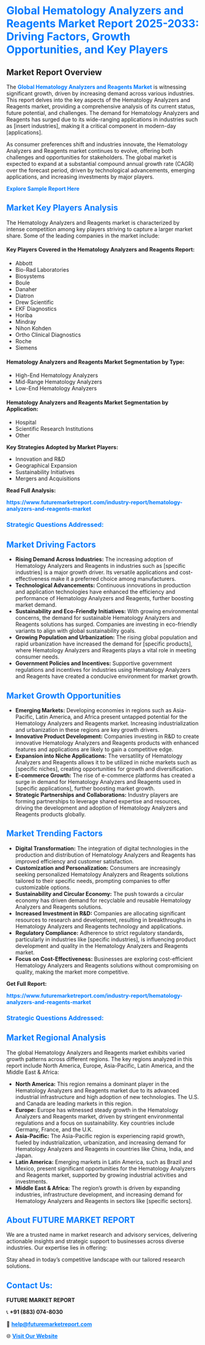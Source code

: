 <h1 style="color: #007BFF;">Global Hematology Analyzers and Reagents Market Report 2025-2033: Driving Factors, Growth Opportunities, and Key Players</h1>

<section id="overview">
<h2>Market Report Overview</h2>
<p>The <a href="https://www.futuremarketreport.com/industry-report/hematology-analyzers-and-reagents-market" style="color: #007BFF; text-decoration: none;"><strong>Global Hematology Analyzers and Reagents Market</strong></a> is witnessing significant growth, driven by increasing demand across various industries. This report delves into the key aspects of the Hematology Analyzers and Reagents market, providing a comprehensive analysis of its current status, future potential, and challenges. The demand for Hematology Analyzers and Reagents has surged due to its wide-ranging applications in industries such as [insert industries], making it a critical component in modern-day [applications].</p>
<p>As consumer preferences shift and industries innovate, the Hematology Analyzers and Reagents market continues to evolve, offering both challenges and opportunities for stakeholders. The global market is expected to expand at a substantial compound annual growth rate (CAGR) over the forecast period, driven by technological advancements, emerging applications, and increasing investments by major players.</p>
</section>

<section id="overview">
<p><a href="https://www.futuremarketreport.com/request-sample/reportId=97094" style="color: #007BFF; text-decoration: none;"><strong>Explore Sample Report Here</strong></a></p>
</section>

<section id="key-players">
<h2 style="color: #007BFF;">Market Key Players Analysis</h2>
<p>The Hematology Analyzers and Reagents market is characterized by intense competition among key players striving to capture a larger market share. Some of the leading companies in the market include:</p>
<h4>Key Players Covered in the Hematology Analyzers and Reagents Report:</h4>
<ul><li>Abbott</li><li>Bio-Rad Laboratories</li><li>Biosystems</li><li>Boule</li><li>Danaher</li><li>Diatron</li><li>Drew Scientific</li><li>EKF Diagnostics</li><li>Horiba</li><li>Mindray</li><li>Nihon Kohden</li><li>Ortho Clinical Diagnostics</li><li>Roche</li><li>Siemens</li></ul>
<h4>Hematology Analyzers and Reagents Market Segmentation by Type:</h4>
<ul><li>High-End Hematology Analyzers</li><li>Mid-Range Hematology Analyzers</li><li>Low-End Hematology Analyzers</li></ul>

<h4>Hematology Analyzers and Reagents Market Segmentation by Application:</h4>
<ul><li>Hospital</li><li>Scientific Research Institutions</li><li>Other</li></ul>
<p><strong>Key Strategies Adopted by Market Players:</strong></p>
<ul>
<li>Innovation and R&D</li>
<li>Geographical Expansion</li>
<li>Sustainability Initiatives</li>
<li>Mergers and Acquisitions</li>
</ul>
</section>

<section>
<p><strong>Read Full Analysis: </strong></p><a href="https://www.futuremarketreport.com/industry-report/hematology-analyzers-and-reagents-market" style="color: #007BFF; text-decoration: none;"><strong>https://www.futuremarketreport.com/industry-report/hematology-analyzers-and-reagents-market</strong></a>
<h3 style="color: #007BFF;">Strategic Questions Addressed:</h3>
</section>

<section id="driving-factors">
<h2 style="color: #007BFF;">Market Driving Factors</h2>
<ul>
<li><strong>Rising Demand Across Industries:</strong> The increasing adoption of Hematology Analyzers and Reagents in industries such as [specific industries] is a major growth driver. Its versatile applications and cost-effectiveness make it a preferred choice among manufacturers.</li>
<li><strong>Technological Advancements:</strong> Continuous innovations in production and application technologies have enhanced the efficiency and performance of Hematology Analyzers and Reagents, further boosting market demand.</li>
<li><strong>Sustainability and Eco-Friendly Initiatives:</strong> With growing environmental concerns, the demand for sustainable Hematology Analyzers and Reagents solutions has surged. Companies are investing in eco-friendly variants to align with global sustainability goals.</li>
<li><strong>Growing Population and Urbanization:</strong> The rising global population and rapid urbanization have increased the demand for [specific products], where Hematology Analyzers and Reagents plays a vital role in meeting consumer needs.</li>
<li><strong>Government Policies and Incentives:</strong> Supportive government regulations and incentives for industries using Hematology Analyzers and Reagents have created a conducive environment for market growth.</li>
</ul>
</section>

<section id="growth-opportunities">
<h2 style="color: #007BFF;">Market Growth Opportunities</h2>
<ul>
<li><strong>Emerging Markets:</strong> Developing economies in regions such as Asia-Pacific, Latin America, and Africa present untapped potential for the Hematology Analyzers and Reagents market. Increasing industrialization and urbanization in these regions are key growth drivers.</li>
<li><strong>Innovative Product Development:</strong> Companies investing in R&D to create innovative Hematology Analyzers and Reagents products with enhanced features and applications are likely to gain a competitive edge.</li>
<li><strong>Expansion into Niche Applications:</strong> The versatility of Hematology Analyzers and Reagents allows it to be utilized in niche markets such as [specific niches], creating opportunities for growth and diversification.</li>
<li><strong>E-commerce Growth:</strong> The rise of e-commerce platforms has created a surge in demand for Hematology Analyzers and Reagents used in [specific applications], further boosting market growth.</li>
<li><strong>Strategic Partnerships and Collaborations:</strong> Industry players are forming partnerships to leverage shared expertise and resources, driving the development and adoption of Hematology Analyzers and Reagents products globally.</li>
</ul>
</section>

<section id="trending-factors">
<h2 style="color: #007BFF;">Market Trending Factors</h2>
<ul>
<li><strong>Digital Transformation:</strong> The integration of digital technologies in the production and distribution of Hematology Analyzers and Reagents has improved efficiency and customer satisfaction.</li>
<li><strong>Customization and Personalization:</strong> Consumers are increasingly seeking personalized Hematology Analyzers and Reagents solutions tailored to their specific needs, prompting companies to offer customizable options.</li>
<li><strong>Sustainability and Circular Economy:</strong> The push towards a circular economy has driven demand for recyclable and reusable Hematology Analyzers and Reagents solutions.</li>
<li><strong>Increased Investment in R&D:</strong> Companies are allocating significant resources to research and development, resulting in breakthroughs in Hematology Analyzers and Reagents technology and applications.</li>
<li><strong>Regulatory Compliance:</strong> Adherence to strict regulatory standards, particularly in industries like [specific industries], is influencing product development and quality in the Hematology Analyzers and Reagents market.</li>
<li><strong>Focus on Cost-Effectiveness:</strong> Businesses are exploring cost-efficient Hematology Analyzers and Reagents solutions without compromising on quality, making the market more competitive.</li>
</ul>
</section>

<section>
<p><strong>Get Full Report: </strong></p><a href="https://www.futuremarketreport.com/industry-report/hematology-analyzers-and-reagents-market" style="color: #007BFF; text-decoration: none;"><strong>https://www.futuremarketreport.com/industry-report/hematology-analyzers-and-reagents-market</strong></a>
<h3 style="color: #007BFF;">Strategic Questions Addressed:</h3>
</section>


<section id="regional-analysis">
<h2 style="color: #007BFF;">Market Regional Analysis</h2>
<p>The global Hematology Analyzers and Reagents market exhibits varied growth patterns across different regions. The key regions analyzed in this report include North America, Europe, Asia-Pacific, Latin America, and the Middle East & Africa:</p>
<ul>
<li><strong>North America:</strong> This region remains a dominant player in the Hematology Analyzers and Reagents market due to its advanced industrial infrastructure and high adoption of new technologies. The U.S. and Canada are leading markets in this region.</li>
<li><strong>Europe:</strong> Europe has witnessed steady growth in the Hematology Analyzers and Reagents market, driven by stringent environmental regulations and a focus on sustainability. Key countries include Germany, France, and the U.K.</li>
<li><strong>Asia-Pacific:</strong> The Asia-Pacific region is experiencing rapid growth, fueled by industrialization, urbanization, and increasing demand for Hematology Analyzers and Reagents in countries like China, India, and Japan.</li>
<li><strong>Latin America:</strong> Emerging markets in Latin America, such as Brazil and Mexico, present significant opportunities for the Hematology Analyzers and Reagents market, supported by growing industrial activities and investments.</li>
<li><strong>Middle East & Africa:</strong> The region’s growth is driven by expanding industries, infrastructure development, and increasing demand for Hematology Analyzers and Reagents in sectors like [specific sectors].</li>
</ul>
</section>

<footer>
<h2 style="color: #007BFF;">About FUTURE MARKET REPORT</h2>
<p>We are a trusted name in market research and advisory services, delivering actionable insights and strategic support to businesses across diverse industries. Our expertise lies in offering:</p>

<p>Stay ahead in today’s competitive landscape with our tailored research solutions.</p>

<h2 style="color: #007BFF;">Contact Us:</h2>
<p><strong>FUTURE MARKET REPORT</strong></p>
<p>📞 <strong>+91 (883) 074-8030</strong></p>
<p>📧 <strong><a href="mailto:help@futuremarketreport.com" style="color: #007BFF;">help@futuremarketreport.com</a></strong></p>
<p>🌐 <strong><a href="https://www.futuremarketreport.com/" style="color: #007BFF;">Visit Our Website</a></strong></p>
</footer>